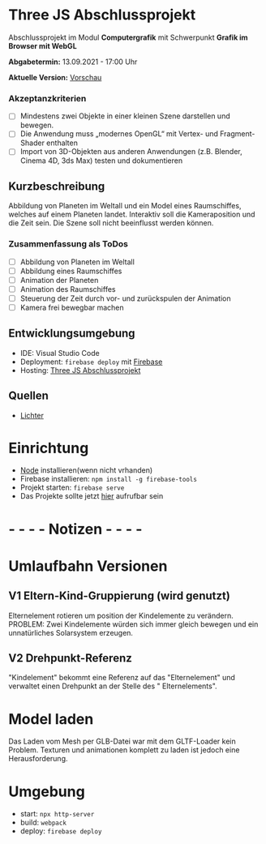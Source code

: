 # Three JS Abschlussprojekt

Abschlussprojekt im Modul **Computergrafik** mit Schwerpunkt **Grafik im Browser mit WebGL**

**Abgabetermin:** 13.09.2021 - 17:00 Uhr

**Aktuelle Version:** [Vorschau](https://three-js-abschlussprojekt.web.app/)

### Akzeptanzkriterien

- [ ] Mindestens zwei Objekte in einer kleinen Szene darstellen und bewegen.
- [ ] Die Anwendung muss „modernes OpenGL“ mit Vertex- und Fragment-Shader enthalten
- [ ] Import von 3D-Objekten aus anderen Anwendungen (z.B. Blender, Cinema 4D, 3ds Max) testen und dokumentieren

## Kurzbeschreibung

Abbildung von Planeten im Weltall und ein Model eines Raumschiffes, welches auf einem Planeten landet. Interaktiv soll
die Kameraposition und die Zeit sein. Die Szene soll nicht beeinflusst werden können.

### Zusammenfassung als ToDos
- [ ] Abbildung von Planeten im Weltall
- [ ] Abbildung eines Raumschiffes
- [ ] Animation der Planeten
- [ ] Animation des Raumschiffes
- [ ] Steuerung der Zeit durch vor- und zurückspulen der Animation
- [ ] Kamera frei bewegbar machen

## Entwicklungsumgebung

- IDE: Visual Studio Code
- Deployment: `firebase deploy` mit [Firebase](https://firebase.google.com/)
- Hosting: [Three JS Abschlussprojekt](https://three-js-abschlussprojekt.web.app/)

## Quellen

- [Lichter](https://threejsfundamentals.org/threejs/lessons/threejs-lights.html)

# Einrichtung

- [Node](https://nodejs.org/en/) installieren(wenn nicht vrhanden)
- Firebase installieren: `npm install -g firebase-tools`
- Projekt starten: `firebase serve`
- Das Projekte sollte jetzt [hier](http://localhost:5000/) aufrufbar sein

# - - - - Notizen - - - -

# Umlaufbahn Versionen

## V1 Eltern-Kind-Gruppierung (wird genutzt)

Elternelement rotieren um position der Kindelemente zu verändern. PROBLEM: Zwei Kindelemente würden sich immer gleich
bewegen und ein unnatürliches Solarsystem erzeugen.

## V2 Drehpunkt-Referenz

"Kindelement" bekommt eine Referenz auf das "Elternelement" und verwaltet einen Drehpunkt an der Stelle des "
Elternelements".

# Model laden

Das Laden vom Mesh per GLB-Datei war mit dem GLTF-Loader kein Problem. Texturen und animationen komplett zu laden ist
jedoch eine Herausforderung.

# Umgebung

- start: `npx http-server`
- build: `webpack`
- deploy: `firebase deploy`
